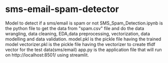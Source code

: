 # sms-email-spam-detector
Model to detect if a sms/email is spam or not
SMS_Spam_Detection.ipynb is the python file to get the data from "spam.csv" file and do the data wrangling, data cleaning,
EDA,data preprocessing, vectorization, data modelling and data validation.
model.pkl is the pickle file having the trained model
vectorizer.pkl is the pickle file having the vectorizer to create tfidf vector for the test data(sms/email) 
app.py is the application file that will run on http://localhost:8501/ using streamlit.
